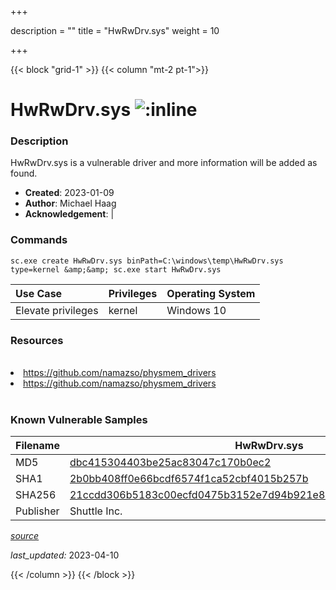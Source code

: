 +++

description = ""
title = "HwRwDrv.sys"
weight = 10

+++


{{< block "grid-1" >}}
{{< column "mt-2 pt-1">}}


# HwRwDrv.sys ![:inline](/images/twitter_verified.png) 


### Description

HwRwDrv.sys is a vulnerable driver and more information will be added as found.

- **Created**: 2023-01-09
- **Author**: Michael Haag
- **Acknowledgement**:  | [](https://twitter.com/)

### Commands

```
sc.exe create HwRwDrv.sys binPath=C:\windows\temp\HwRwDrv.sys type=kernel &amp;&amp; sc.exe start HwRwDrv.sys
```

| Use Case | Privileges | Operating System | 
|:---- | ---- | ---- |
| Elevate privileges | kernel | Windows 10 |

### Resources
<br>
<li><a href=" https://github.com/namazso/physmem_drivers"> https://github.com/namazso/physmem_drivers</a></li>
<li><a href="https://github.com/namazso/physmem_drivers">https://github.com/namazso/physmem_drivers</a></li>
<br>

### Known Vulnerable Samples

| Filename | HwRwDrv.sys |
|:---- | ---- | 
| MD5 | <a href="https://www.virustotal.com/gui/file/dbc415304403be25ac83047c170b0ec2">dbc415304403be25ac83047c170b0ec2</a> |
| SHA1 | <a href="https://www.virustotal.com/gui/file/2b0bb408ff0e66bcdf6574f1ca52cbf4015b257b">2b0bb408ff0e66bcdf6574f1ca52cbf4015b257b</a> |
| SHA256 | <a href="https://www.virustotal.com/gui/file/21ccdd306b5183c00ecfd0475b3152e7d94b921e858e59b68a03e925d1715f21">21ccdd306b5183c00ecfd0475b3152e7d94b921e858e59b68a03e925d1715f21</a> |
| Publisher | Shuttle Inc. || Signature | Shuttle Inc., VeriSign Class 3 Code Signing 2010 CA, VeriSign   || Description | Hardware read &amp; write driver |


[*source*](https://github.com/magicsword-io/LOLDrivers/tree/main/yaml/hwrwdrv.yaml)

*last_updated:* 2023-04-10








{{< /column >}}
{{< /block >}}
